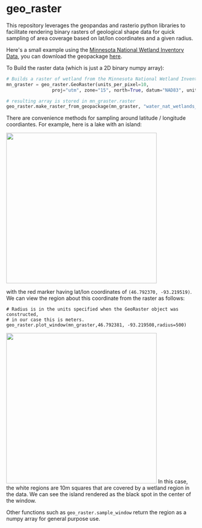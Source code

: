 # geo_raster
This repository leverages the geopandas and rasterio python libraries to facilitate rendering binary rasters of geological shape data for quick sampling of area coverage based on lat/lon coordinates and a given radius.

Here's a small example using the [Minnesota National Wetland Inventory Data](https://gisdata.mn.gov/dataset/water-nat-wetlands-inv-2009-2014),
you can download the geopackage [here](https://resources.gisdata.mn.gov/pub/gdrs/data/pub/us_mn_state_dnr/water_nat_wetlands_inv_2009_2014/gpkg_water_nat_wetlands_inv_2009_2014.zip).

To Build the raster data (which is just a 2D binary numpy array):
```python
# Builds a raster of wetland from the Minnesota National Wetland Inventory Data
mn_graster = geo_raster.GeoRaster(units_per_pixel=10,
                 proj="utm", zone="15", north=True, datum="NAD83", units="m")

# resulting array is stored in mn_graster.raster
geo_raster.make_raster_from_geopackage(mn_graster, "water_nat_wetlands_inv_2009-2014.gpkg", retain_geopackage=False)
```

There are convenience methods for sampling around latitude / longitude coordiantes. For example,
here is a lake with an island:

<img src="https://i.imgur.com/Xw1xRQD.jpg" width=400)></img>

with the red marker having lat/lon coordinates of ```(46.792370, -93.219519)```.
We can view the region about this coordinate from the raster as follows:
```
# Radius is in the units specified when the GeoRaster object was constructed,
# in our case this is meters.
geo_raster.plot_window(mn_graster,46.792381, -93.219508,radius=500)
```
<img src="https://i.imgur.com/fT5szGw.png" width=400></img>
In this case, the white regions are 10m squares that are covered by a wetland region in the data.
We can see the island rendered as the black spot in the center of the window.

Other functions such as ```geo_raster.sample_window``` return the region as a numpy array
for general purpose use.
